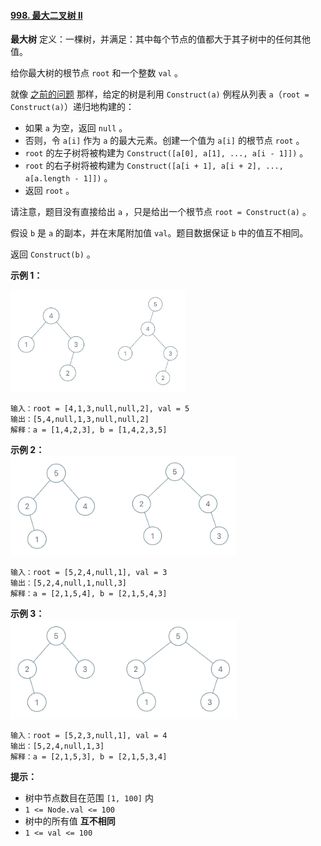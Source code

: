#### [998\. 最大二叉树 II](https://leetcode.cn/problems/maximum-binary-tree-ii/)

**最大树** 定义：一棵树，并满足：其中每个节点的值都大于其子树中的任何其他值。

给你最大树的根节点 `root` 和一个整数 `val` 。

就像 [之前的问题](https://leetcode.cn/problems/maximum-binary-tree/) 那样，给定的树是利用 `Construct(a)` 例程从列表 `a`（`root = Construct(a)`）递归地构建的：

-   如果 `a` 为空，返回 `null` 。
-   否则，令 `a[i]` 作为 `a` 的最大元素。创建一个值为 `a[i]` 的根节点 `root` 。
-   `root` 的左子树将被构建为 `Construct([a[0], a[1], ..., a[i - 1]])` 。
-   `root` 的右子树将被构建为 `Construct([a[i + 1], a[i + 2], ..., a[a.length - 1]])` 。
-   返回 `root` 。

请注意，题目没有直接给出 `a` ，只是给出一个根节点 `root = Construct(a)` 。

假设 `b` 是 `a` 的副本，并在末尾附加值 `val`。题目数据保证 `b` 中的值互不相同。

返回 `Construct(b)` 。

**示例 1：**

**![](./Question0998_01.png)**

```
输入：root = [4,1,3,null,null,2], val = 5
输出：[5,4,null,1,3,null,null,2]
解释：a = [1,4,2,3], b = [1,4,2,3,5]
```

**示例 2：  
![](./Question0998_02.png)**

```
输入：root = [5,2,4,null,1], val = 3
输出：[5,2,4,null,1,null,3]
解释：a = [2,1,5,4], b = [2,1,5,4,3]
```

**示例 3：  
![](./Question0998_03.png)**

```
输入：root = [5,2,3,null,1], val = 4
输出：[5,2,4,null,1,3]
解释：a = [2,1,5,3], b = [2,1,5,3,4]

```

**提示：**

-   树中节点数目在范围 `[1, 100]` 内
-   `1 <= Node.val <= 100`
-   树中的所有值 **互不相同**
-   `1 <= val <= 100`
